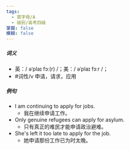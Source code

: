 ```yaml
---
tags:
  - 首字母/A
  - 级别/高考四级
掌握: false
模糊: false
---
```

##### 词义
- 英：/ əˈplaɪ fɔː(r) /；美：/ əˈplaɪ fɔːr /；
- #词性/v  申请，请求，应用
##### 例句
- I am continuing to apply for jobs.
	- 我在继续申请工作。
- Only genuine refugees can apply for asylum.
	- 只有真正的难民才能申请政治避难。
- She's left it too late to apply for the job.
	- 她申请那份工作已为时太晚。
